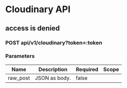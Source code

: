 # Cloudinary API

## access is denied

### POST api/v1/cloudinary?token=:token

### Parameters

| Name | Description | Required | Scope |
|------|-------------|----------|-------|
| raw_post | JSON as body. | false |  |

